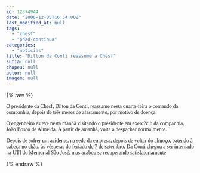 ```yaml
---
id: 12374944
date: "2006-12-05T16:54:00Z"
last_modified_at: null
tags:
  - "chesf"
  - "pnad-continua"
categories:
  - "noticias"
title: "Dilton da Conti reassume a Chesf"
sutia: null
chapeu: null
autor: null
imagem: null
---
```

{% raw %}
<p><P><FONT face=Verdana>O presidente da Chesf, Dilton da Conti, reassume nesta quarta-feira o comando da companhia, depois de três meses de afastamento, por motivo de doença.</FONT></P></p>
<p><P><FONT face=Verdana>O engenheiro esteve nesta manhã visitando o presidente em exerc?cio da companhia, João Bosco de Almeida. A partir de amanhã, volta a despachar normalmente.</FONT></P></p>
<p><P><FONT face=Verdana>Depois de sofrer um acidente, na sede da empresa, depois de voltar do almoço, batendo à cabeça no chão, às vésperas do feriado de 7 de setembro, Da Conti chegou a ser internado na UTI do Memorial São José, mas acabou se recuperando satisfatoriamente</FONT></P> </p>
{% endraw %}